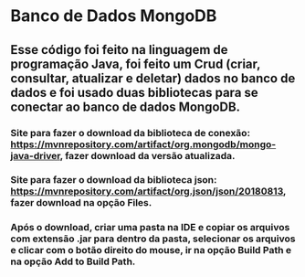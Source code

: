 # Banco de Dados MongoDB

## Esse código foi feito na linguagem de programação Java, foi feito um Crud (criar, consultar, atualizar e deletar) dados no banco de dados e foi usado duas bibliotecas para se conectar ao banco de dados MongoDB.

### Site para fazer o download da biblioteca de conexão: https://mvnrepository.com/artifact/org.mongodb/mongo-java-driver, fazer download da versão atualizada.
### Site para fazer o download da biblioteca json: https://mvnrepository.com/artifact/org.json/json/20180813, fazer download na opção Files.
### Após o download, criar uma pasta na IDE e copiar os arquivos com extensão .jar para dentro da pasta, selecionar os arquivos e clicar com o botão direito do mouse, ir na opção Build Path e na opção Add to Build Path.
